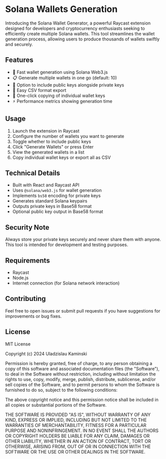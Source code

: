 # Solana Wallets Generation

Introducing the Solana Wallet Generator, a powerful Raycast extension designed for developers and cryptocurrency enthusiasts seeking to efficiently create multiple Solana wallets. This tool streamlines the wallet generation process, allowing users to produce thousands of wallets swiftly and securely.

## Features

- 🚀 Fast wallet generation using Solana Web3.js
- 📋 Generate multiple wallets in one go (default: 10)
- 🔑 Option to include public keys alongside private keys
- 📝 Easy CSV format export
- 📎 One-click copying of individual wallet keys
- ⚡️ Performance metrics showing generation time

## Usage

1. Launch the extension in Raycast
2. Configure the number of wallets you want to generate
3. Toggle whether to include public keys
4. Click "Generate Wallets" or press Enter
5. View the generated wallets in a list
6. Copy individual wallet keys or export all as CSV

## Technical Details

- Built with React and Raycast API
- Uses `@solana/web3.js` for wallet generation
- Implements `bs58` encoding for private keys
- Generates standard Solana keypairs
- Outputs private keys in Base58 format
- Optional public key output in Base58 format

## Security Note

Always store your private keys securely and never share them with anyone. This tool is intended for development and testing purposes.

## Requirements

- Raycast
- Node.js
- Internet connection (for Solana network interaction)

## Contributing

Feel free to open issues or submit pull requests if you have suggestions for improvements or bug fixes.

## License

MIT License

Copyright (c) 2024 Uladzislau Kaminski

Permission is hereby granted, free of charge, to any person obtaining a copy
of this software and associated documentation files (the "Software"), to deal
in the Software without restriction, including without limitation the rights
to use, copy, modify, merge, publish, distribute, sublicense, and/or sell
copies of the Software, and to permit persons to whom the Software is
furnished to do so, subject to the following conditions:

The above copyright notice and this permission notice shall be included in all
copies or substantial portions of the Software.

THE SOFTWARE IS PROVIDED "AS IS", WITHOUT WARRANTY OF ANY KIND, EXPRESS OR
IMPLIED, INCLUDING BUT NOT LIMITED TO THE WARRANTIES OF MERCHANTABILITY,
FITNESS FOR A PARTICULAR PURPOSE AND NONINFRINGEMENT. IN NO EVENT SHALL THE
AUTHORS OR COPYRIGHT HOLDERS BE LIABLE FOR ANY CLAIM, DAMAGES OR OTHER
LIABILITY, WHETHER IN AN ACTION OF CONTRACT, TORT OR OTHERWISE, ARISING FROM,
OUT OF OR IN CONNECTION WITH THE SOFTWARE OR THE USE OR OTHER DEALINGS IN THE
SOFTWARE.